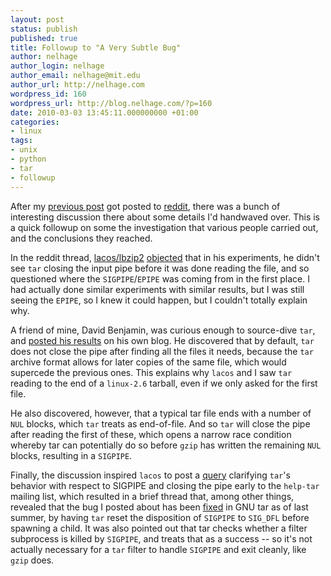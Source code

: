 ```yaml
---
layout: post
status: publish
published: true
title: Followup to "A Very Subtle Bug"
author: nelhage
author_login: nelhage
author_email: nelhage@mit.edu
author_url: http://nelhage.com
wordpress_id: 160
wordpress_url: http://blog.nelhage.com/?p=160
date: 2010-03-03 13:45:11.000000000 +01:00
categories:
- linux
tags:
- unix
- python
- tar
- followup
---
```

After my [previous post][0] got posted to [reddit][1], there was a bunch of
interesting discussion there about some details I'd handwaved
over. This is a quick followup on some the investigation that various
people carried out, and the conclusions they reached.

[0]: /archives/150

In the reddit thread, [lacos/lbzip2][2] [objected][6] that in his
experiments, he didn't see `tar` closing the input pipe before it was
done reading the file, and so questioned where the `SIGPIPE`/`EPIPE`
was coming from in the first place. I had actually done similar
experiments with similar results, but I was still seeing the `EPIPE`,
so I knew it could happen, but I couldn't totally explain why.

A friend of mine, David Benjamin, was curious enough to source-dive
`tar`, and [posted his results][3] on his own blog. He discovered that
by default, `tar` does not close the pipe after finding all the files
it needs, because the `tar` archive format allows for later copies of
the same file, which would supercede the previous ones. This explains
why `lacos` and I saw `tar` reading to the end of a `linux-2.6`
tarball, even if we only asked for the first file.

He also discovered, however, that a typical tar file ends with a
number of `NUL` blocks, which `tar` treats as end-of-file. And so
`tar` will close the pipe after reading the first of these, which
opens a narrow race condition whereby tar can potentially do so before
`gzip` has written the remaining `NUL` blocks, resulting in a
`SIGPIPE`.

Finally, the discussion inspired `lacos` to post a [query][4] clarifying `tar`'s behavior with respect to SIGPIPE and closing the pipe early to the `help-tar`
mailing list, which resulted in a brief thread that, among other
things, revealed that the bug I posted about has been [fixed][5] in
GNU tar as of last summer, by having `tar` reset the disposition of
`SIGPIPE` to `SIG_DFL` before spawning a child. It was also pointed out that tar checks whether a filter subprocess is killed by `SIGPIPE`, and treats that as a success -- so it's not actually necessary for a `tar` filter to handle `SIGPIPE` and exit cleanly, like `gzip` does.

[1]: http://www.reddit.com/r/programming/comments/b7djd/stuff_like_this_makes_me_hate_python_subtle_bugs/
[2]: http://lacos.hu/
[3]: http://davidben.scripts.mit.edu/blog/2010/02/28/tar-filled-pipes/
[4]: http://lists.gnu.org/archive/html/help-tar/2010-03/msg00000.html
[5]: http://lists.gnu.org/archive/html/bug-tar/2009-06/msg00009.html
[6]: http://www.reddit.com/r/programming/comments/b7djd/stuff_like_this_makes_me_hate_python_subtle_bugs/c0lc0dy
